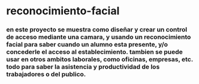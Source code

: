 # reconocimiento-facial
### en este proyecto se muestra como diseñar y crear un control de acceso mediante una camara, y usando un reconocimiento facial para saber cuando un alumno esta presente, y/o concederle el acceso al establecimiento. tambien se puede usar en otros ambitos laborales, como oficinas, empresas, etc. todo para saber la asistencia y productividad de los trabajadores o del publico.
